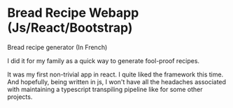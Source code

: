 # Bread Recipe Webapp (Js/React/Bootstrap)

Bread recipe generator (In French)

I did it for my family as a quick way to generate fool-proof recipes.

It was my first non-trivial app in react. I quite liked the framework this time. And hopefully, being written in js, I won't have all the headaches associated with maintaining a typescript transpiling pipeline like for some other projects.
